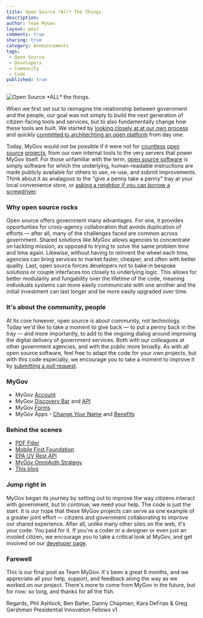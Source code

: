 ```yaml
---
title: Open Source *All* The Things
description:
author: Team MyGov
layout: post
comments: true
sharing: true
category: Announcements
tags:
 - Open Source
 - Developers
 - Community
 - Code
published: true
---
```


<div class="thumbright">
    <img src="http://presidential-innovation-fellows.github.com/mygov/images/content/open-source-all-the-things.png" alt="Open Source *ALL* the things." />
</div>

When we first set out to reimagine the relationship between government and the people, our goal was not simply to build the next generation of citizen-facing tools and services, but to also fundamentally change how these tools are built. We started by [looking closely at at our own process](http://presidential-innovation-fellows.github.com/mygov/2012/12/27/We-believe-Project-MyGov-principles/) and quickly [committed to architechting an open platform](http://presidential-innovation-fellows.github.com/mygov/2013/01/09/building-mygov-open-platform-pt1/) from day one.

Today, MyGov would not be possible if it were not for [countless](http://rubyonrails.org/) [open](http://jekyllrb.com/) [source](http://backbonejs.org/) [projects](http://coffeescript.org/), from our own internal tools to the very servers that power MyGov itself. For those unfamiliar with the term, [open source software](http://en.wikipedia.org/wiki/Open_source_software) is simply software for which the underlying, human-readable instructions are made publicly available for others to use, re-use, and submit improvements. Think about it as analagous to the "give a penny take a penny" tray at your local convenience store, or [asking a neighbor if you can borrow a screwdriver](http://www.whitehouse.gov/blog/2012/11/20/open-source-and-power-community).

### Why open source rocks

Open source offers government many advantages. For one, it provides opportunties for cross-agency collaboration that avoids duplication of efforts — after all, many of the challenges faced are common across government. Shared solutions like MyGov allows agencies to concentrate on tackling mission, as opposed to trying to solve the same problem time and time again. Likewise, without having to reinvent the wheel each time, agencies can bring services to market faster, cheaper, and often with better quality. Last, open source forces developers not to bake in bespoke solutions or couple interfaces too closely to underlying logic. This allows for better modularity and fungability over the lifetime of the code, meaning individuals systems can more easily communicate with one another and the initial investment can last longer and be more easily upgraded over time.

### It's about the community, people

At its core however, open source is about community, not technology. Today we'd like to take a moment to give back — to put a penny back in the tray — and more importantly, to add to the ongoing dialog around improving the digital delivery of government services. Both with our colleagues at other government agencies, and with the public more broadly. As with all open source software, feel free to adapt the code for your own projects, but with this code especially, we encourage you to take a moment to improve it by [submitting a pull request](https://help.github.com/articles/using-pull-requests).

### MyGov

* MyGov [Account](https://github.com/GSA-OCSIT/mygov-account)
* MyGov [Discovery Bar](https://github.com/GSA-OCSIT/mygov-bar) and [API](https://github.com/GSA-OCSIT/mygov-discovery)
* MyGov [Forms](https://github.com/GSA-OCSIT/mygov-forms)
* MyGov Apps - [Change Your Name](https://github.com/GSA-OCSIT/mygov-change-your-name) and [Benefits](https://github.com/GSA-OCSIT/benefits-mockup)

### Behind the scenes

* [PDF Filler](https://github.com/GSA-OCSIT/pdf-filler)
* [Mobile First Foundation](https://github.com/GSA-OCSIT/mygov-mobile-first-foundation)
* [EPA UV Rest API](https://github.com/GSA-OCSIT/epa_uv_index)
* [MyGov OmniAuth Strategy](https://github.com/GSA-OCSIT/omniauth-mygov)
* [This blog](https://github.com/presidential-innovation-fellows/mygov)

### Jump right in

MyGov began its journey by setting out to improve the way citizens interact with government, but to continue, we need your help. The code is just the start. It is our hope that these MyGov projects can serve as one example of a greater joint effort — citizens and government collaborating to improve our shared experience. After all, unlike many other sites on the web, it's your code. You paid for it. If you're a coder or a designer or even just an involed citizen, we encourage you to take a critical look at MyGov, and get involved on our [developer page](http://my.usa.gov/developers).

### Farewell

This is our final post as Team MyGov. It's been a great 6 months, and we appreciate all your help, support, and feedback along the way as we worked on our project. There's more to come from MyGov in the future, but for now: so long, and thanks for all the fish.

Regards,
Phil Ashlock, Ben Balter, Danny Chapman, Kara DeFrias & Greg Gershman
Presidential Innovation Fellows v1